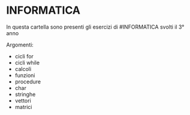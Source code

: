# INFORMATICA

In questa cartella sono presenti gli esercizi di #INFORMATICA svolti il 3° anno

Argomenti:
- cicli for
- cicli while
- calcoli
- funzioni
- procedure
- char
- stringhe
- vettori
- matrici
